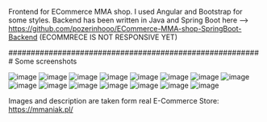 Frontend for ECommerce MMA shop. I used Angular and Bootstrap for some styles. Backend has been written in Java and Spring Boot here --> https://github.com/pozerinhooo/ECommerce-MMA-shop-SpringBoot-Backend (ECOMMRECE IS NOT RESPONSIVE YET)

#########################################################
Some screenshots

![image](https://user-images.githubusercontent.com/95829811/190421761-3cb1e882-d9a4-403f-a675-f17e878903cf.png)
![image](https://user-images.githubusercontent.com/95829811/190421887-66301403-bec6-49eb-a328-f473fd25d7f0.png)
![image](https://user-images.githubusercontent.com/95829811/190421946-1b4194db-cacb-4619-bd4c-4d17a9aa8294.png)
![image](https://user-images.githubusercontent.com/95829811/190424059-fc3ffce4-2cc3-4d97-af90-cce13c945d23.png)
![image](https://user-images.githubusercontent.com/95829811/190422233-b1b01836-dda8-4d08-aba2-315d3e0d0d96.png)
![image](https://user-images.githubusercontent.com/95829811/190422390-9a29248f-5b91-45ca-adc0-6780acf0bbb2.png)
![image](https://user-images.githubusercontent.com/95829811/190422492-677c9141-3606-4be6-bdf0-ce59b97bc741.png)
![image](https://user-images.githubusercontent.com/95829811/190422546-61148b0e-6ee3-4dfd-aa4e-450d7c234743.png)
![image](https://user-images.githubusercontent.com/95829811/190422644-ed830279-604d-411d-8f86-9c912a93d54e.png)
![image](https://user-images.githubusercontent.com/95829811/190422881-cfa6a0dc-1926-48b1-bcaf-c91581a2b334.png)
![image](https://user-images.githubusercontent.com/95829811/190423250-da57d84d-82bb-4d1f-8650-081844141b54.png)
![image](https://user-images.githubusercontent.com/95829811/190423308-6b602222-30e6-47d9-a162-62ea34fe0d38.png)
![image](https://user-images.githubusercontent.com/95829811/190423354-e68f8bcd-a95c-4a04-b08c-000d66408d4a.png)
![image](https://user-images.githubusercontent.com/95829811/190423553-ccb86948-3c56-4aaf-a7ee-c722e378d346.png)
![image](https://user-images.githubusercontent.com/95829811/190424191-55212ddc-66eb-441c-9bae-1e748f44da42.png)




Images and description are taken form real E-Commerce Store: https://mmaniak.pl/


